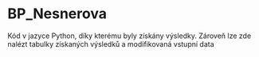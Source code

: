 # BP_Nesnerova
Kód v jazyce Python, díky kterému byly získány výsledky. Zároveň lze zde nalézt tabulky získaných výsledků a modifikovaná vstupní data
